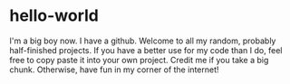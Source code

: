 # hello-world
I'm a big boy now. I have a github. Welcome to all my random, probably half-finished projects. If you have a better use for my code than I do, feel free to copy paste it into your own project. Credit me if you take a big chunk. Otherwise, have fun in my corner of the internet!
